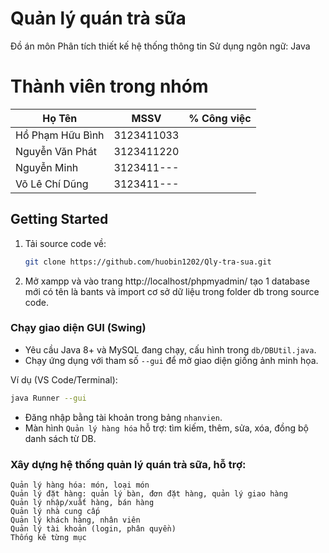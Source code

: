 <!-- author: hgbaodev -->
# Quản lý quán trà sữa
Đồ án môn Phân tích thiết kế hệ thống thông tin
Sử dụng ngôn ngữ: Java
# Thành viên trong nhóm
| Họ Tên  | MSSV | % Công việc |
| ------------- | ------------- | ------------- | 
| Hồ Phạm Hữu Bình  | 3123411033  | |
| Nguyễn Văn Phát  | 3123411220  | |
| Nguyễn Minh  | 3123411---  | |
| Võ Lê Chí Dũng  | 3123411---  | |

## Getting Started

1. Tải source code về:

   ```bash
   git clone https://github.com/huobin1202/Qly-tra-sua.git
   ```
2. Mở xampp và vào trang http://localhost/phpmyadmin/ tạo 1 database mới có tên là bants và import cơ sở dữ liệu trong folder db trong source code.

### Chạy giao diện GUI (Swing)

- Yêu cầu Java 8+ và MySQL đang chạy, cấu hình trong `db/DBUtil.java`.
- Chạy ứng dụng với tham số `--gui` để mở giao diện giống ảnh minh họa.

Ví dụ (VS Code/Terminal):

```bash
java Runner --gui
```

- Đăng nhập bằng tài khoản trong bảng `nhanvien`.
- Màn hình `Quản lý hàng hóa` hỗ trợ: tìm kiếm, thêm, sửa, xóa, đồng bộ danh sách từ DB.

### Xây dựng hệ thống quản lý quán trà sữa, hỗ trợ:

    Quản lý hàng hóa: món, loại món
    Quản lý đặt hàng: quản lý bàn, đơn đặt hàng, quản lý giao hàng
    Quản lý nhập/xuất hàng, bán hàng
    Quản lý nhà cung cấp
    Quản lý khách hàng, nhân viên
    Quản lý tài khoản (login, phân quyền) 
    Thống kê từng mục




